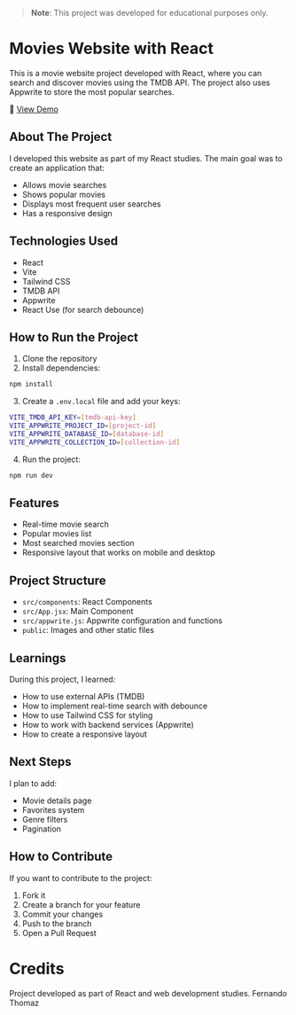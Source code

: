 > **Note**: This project was developed for educational purposes only.

# Movies Website with React

This is a movie website project developed with React, where you can search and discover movies using the TMDB API. The project also uses Appwrite to store the most popular searches.

🔗 [View Demo](https://movieswebsitedb.netlify.app/)

## About The Project

I developed this website as part of my React studies. The main goal was to create an application that:
- Allows movie searches
- Shows popular movies
- Displays most frequent user searches
- Has a responsive design

## Technologies Used

- React
- Vite
- Tailwind CSS
- TMDB API
- Appwrite
- React Use (for search debounce)

## How to Run the Project

1. Clone the repository
2. Install dependencies:
```bash
npm install
```

3. Create a `.env.local` file and add your keys:
```bash
VITE_TMDB_API_KEY=[tmdb-api-key]
VITE_APPWRITE_PROJECT_ID=[project-id]
VITE_APPWRITE_DATABASE_ID=[database-id]
VITE_APPWRITE_COLLECTION_ID=[collection-id]
```

4. Run the project:
```bash
npm run dev
```

## Features

- Real-time movie search
- Popular movies list
- Most searched movies section
- Responsive layout that works on mobile and desktop

## Project Structure

- `src/components`: React Components
- `src/App.jsx`: Main Component
- `src/appwrite.js`: Appwrite configuration and functions
- `public`: Images and other static files

## Learnings

During this project, I learned:
- How to use external APIs (TMDB)
- How to implement real-time search with debounce
- How to use Tailwind CSS for styling
- How to work with backend services (Appwrite)
- How to create a responsive layout

## Next Steps

I plan to add:
- Movie details page
- Favorites system
- Genre filters
- Pagination

## How to Contribute

If you want to contribute to the project:
1. Fork it
2. Create a branch for your feature
3. Commit your changes
4. Push to the branch
5. Open a Pull Request

# Credits

Project developed as part of React and web development studies.
Fernando Thomaz



